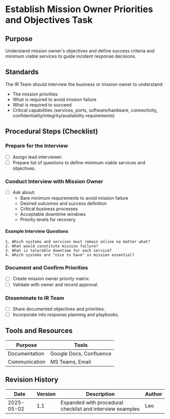 # Establish Mission Owner Priorities and Objectives Task

## Purpose

Understand mission owner's objectives and define success criteria and minimum viable services to guide incident response decisions.

## Standards

The IR Team should interview the business or mission owner to understand:
- The mission priorities
- What is required to avoid mission failure
- What is required to succeed
- Critical capabilities (services, ports, software/hardware, connectivity, confidentiality/integrity/availability requirements)

## Procedural Steps (Checklist)

### Prepare for the Interview

- [ ] Assign lead interviewer.
- [ ] Prepare list of questions to define minimum viable services and objectives.

### Conduct Interview with Mission Owner

- [ ] Ask about:
  - Bare minimum requirements to avoid mission failure
  - Desired outcomes and success definition
  - Critical business processes
  - Acceptable downtime windows
  - Priority levels for recovery

#### Example Interview Questions

```plaintext
1. Which systems and services must remain online no matter what?
2. What would constitute mission failure?
3. What is tolerable downtime for each service?
4. Which systems are "nice to have" vs mission essential?
```

### Document and Confirm Priorities

- [ ] Create mission owner priority matrix.
- [ ] Validate with owner and record approval.

### Disseminate to IR Team

- [ ] Share documented objectives and priorities.
- [ ] Incorporate into response planning and playbooks.

## Tools and Resources

| Purpose | Tools |
|---------|-------|
| Documentation | Google Docs, Confluence |
| Communication | MS Teams, Email |

## Revision History

| Date | Version | Description | Author |
|------|---------|-------------|--------|
| 2025-05-02 | 1.1 | Expanded with procedural checklist and interview examples | Leo |
